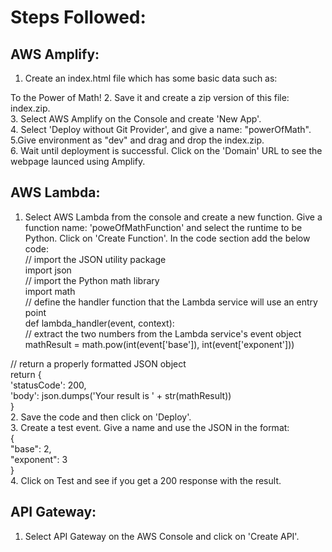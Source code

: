 # Steps Followed:

## AWS Amplify:
1. Create an index.html file which has some basic data such as: <br />
  <!DOCTYPE html> 
  <html> 
  <head>  
      <meta charset="UTF-8">  
      <title>To the Power of Math!</title>  
  </head> 
  
  <body> 
      To the Power of Math!  
  </body>  
  </html> 
2. Save it and create a zip version of this file: index.zip.  <br />
3. Select AWS Amplify on the Console and create 'New App'.  <br />
4. Select 'Deploy without Git Provider', and give a name: "powerOfMath".  <br />
5.Give environment as "dev" and drag and drop the index.zip.  <br />
6. Wait until deployment is successful. Click on the 'Domain' URL to see the webpage launced using Amplify.  <br />

## AWS Lambda:
1. Select AWS Lambda from the console and create a new function. Give a function name: 'poweOfMathFunction' and select the runtime to be Python. Click on 'Create Function'. In the code section add the below code:  <br />
  // import the JSON utility package  <br />
  import json  <br />
  // import the Python math library  <br />
  import math  <br />
  // define the handler function that the Lambda service will use an entry point  <br />
  def lambda_handler(event, context):  <br />
  // extract the two numbers from the Lambda service's event object  <br />
  mathResult = math.pow(int(event['base']), int(event['exponent']))  <br />
  
  // return a properly formatted JSON object  <br />
  return {  <br />
  'statusCode': 200,  <br />
  'body': json.dumps('Your result is ' + str(mathResult))  <br />
  }  <br />
2. Save the code and then click on 'Deploy'.  <br />
3. Create a test event. Give a name and use the JSON in the format:  <br />
   {  <br />
   "base": 2,  <br />
   "exponent": 3  <br />
   }  <br />
4. Click on Test and see if you get a 200 response with the result.  <br />

 ## API Gateway:  <br />
 1. Select API Gateway on the AWS Console and click on 'Create API'.  <br />

